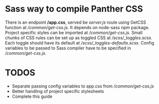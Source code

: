 Sass way to compile Panther CSS 
===============================

There is an endpoint **/app.css**, served be *server.js* route using GetCSS function at */common/get-css.js*.
It depends on node-sass npm package.
Project specific styles can be imported at */common/get-css.js*.
Small chunks of CSS rules can be set up as toggled CSS at */scss/_toggles.scss*.
Each toggle should have its default at */scss/_toggles-defaults.scss*.
Config variables to be passed to Sass compiler have to be specified in */common/get-css.js*.

TODOS
=====

 - Separate passing config variables to app.css from */common/get-css.js*
 - Better handling of project specific stylesheets
 - Complete this guide